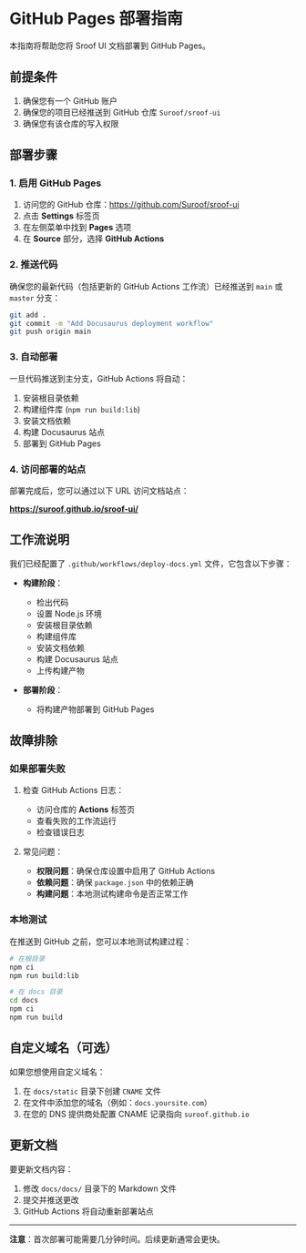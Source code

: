 # GitHub Pages 部署指南

本指南将帮助您将 Sroof UI 文档部署到 GitHub Pages。

## 前提条件

1. 确保您有一个 GitHub 账户
2. 确保您的项目已经推送到 GitHub 仓库 `Suroof/sroof-ui`
3. 确保您有该仓库的写入权限

## 部署步骤

### 1. 启用 GitHub Pages

1. 访问您的 GitHub 仓库：https://github.com/Suroof/sroof-ui
2. 点击 **Settings** 标签页
3. 在左侧菜单中找到 **Pages** 选项
4. 在 **Source** 部分，选择 **GitHub Actions**

### 2. 推送代码

确保您的最新代码（包括更新的 GitHub Actions 工作流）已经推送到 `main` 或 `master` 分支：

```bash
git add .
git commit -m "Add Docusaurus deployment workflow"
git push origin main
```

### 3. 自动部署

一旦代码推送到主分支，GitHub Actions 将自动：

1. 安装根目录依赖
2. 构建组件库 (`npm run build:lib`)
3. 安装文档依赖
4. 构建 Docusaurus 站点
5. 部署到 GitHub Pages

### 4. 访问部署的站点

部署完成后，您可以通过以下 URL 访问文档站点：

**https://suroof.github.io/sroof-ui/**

## 工作流说明

我们已经配置了 `.github/workflows/deploy-docs.yml` 文件，它包含以下步骤：

- **构建阶段**：
  - 检出代码
  - 设置 Node.js 环境
  - 安装根目录依赖
  - 构建组件库
  - 安装文档依赖
  - 构建 Docusaurus 站点
  - 上传构建产物

- **部署阶段**：
  - 将构建产物部署到 GitHub Pages

## 故障排除

### 如果部署失败

1. 检查 GitHub Actions 日志：
   - 访问仓库的 **Actions** 标签页
   - 查看失败的工作流运行
   - 检查错误日志

2. 常见问题：
   - **权限问题**：确保仓库设置中启用了 GitHub Actions
   - **依赖问题**：确保 `package.json` 中的依赖正确
   - **构建问题**：本地测试构建命令是否正常工作

### 本地测试

在推送到 GitHub 之前，您可以本地测试构建过程：

```bash
# 在根目录
npm ci
npm run build:lib

# 在 docs 目录
cd docs
npm ci
npm run build
```

## 自定义域名（可选）

如果您想使用自定义域名：

1. 在 `docs/static` 目录下创建 `CNAME` 文件
2. 在文件中添加您的域名（例如：`docs.yoursite.com`）
3. 在您的 DNS 提供商处配置 CNAME 记录指向 `suroof.github.io`

## 更新文档

要更新文档内容：

1. 修改 `docs/docs/` 目录下的 Markdown 文件
2. 提交并推送更改
3. GitHub Actions 将自动重新部署站点

---

**注意**：首次部署可能需要几分钟时间。后续更新通常会更快。